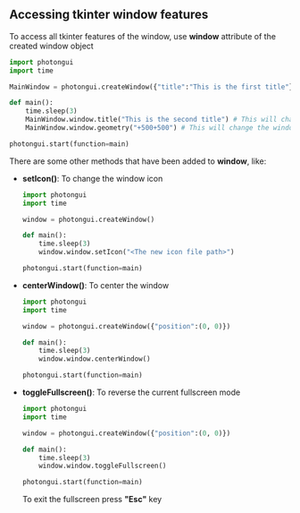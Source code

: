 ## Accessing tkinter window features

To access all tkinter features of the window, use **window** attribute of the created window object

```python
import photongui
import time

MainWindow = photongui.createWindow({"title":"This is the first title"})

def main():
    time.sleep(3)
    MainWindow.window.title("This is the second title") # This will change the window title
    MainWindow.window.geometry("+500+500") # This will change the window position

photongui.start(function=main)
```

There are some other methods that have been added to **window**, like:
- **setIcon()**: To change the window icon
    ```python
    import photongui
    import time

    window = photongui.createWindow()

    def main():
        time.sleep(3)
        window.window.setIcon("<The new icon file path>") 

    photongui.start(function=main)
    ```
- **centerWindow()**: To center the window
    ```python
    import photongui
    import time

    window = photongui.createWindow({"position":(0, 0)})

    def main():
        time.sleep(3)
        window.window.centerWindow() 

    photongui.start(function=main)
    ```

- **toggleFullscreen()**: To reverse the current fullscreen mode
    ```python
    import photongui
    import time

    window = photongui.createWindow({"position":(0, 0)})

    def main():
        time.sleep(3)
        window.window.toggleFullscreen() 

    photongui.start(function=main)
    ```
    To exit the fullscreen press **"Esc"** key

